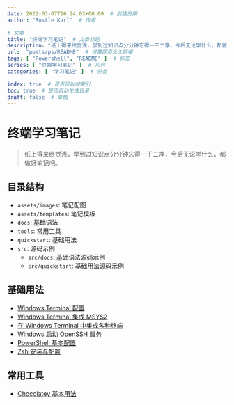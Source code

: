 ```yaml
---
date: 2022-03-07T16:24:03+08:00  # 创建日期
author: "Rustle Karl"  # 作者

# 文章
title: "终端学习笔记"  # 文章标题
description: "纸上得来终觉浅，学到过知识点分分钟忘得一干二净，今后无论学什么，都做好笔记吧。"
url:  "posts/ps/README"  # 设置网页永久链接
tags: [ "Powershell", "README" ]  # 标签
series: [ "终端学习笔记" ]  # 系列
categories: [ "学习笔记" ]  # 分类

index: true  # 是否可以被索引
toc: true  # 是否自动生成目录
draft: false  # 草稿
---
```


# 终端学习笔记

> 纸上得来终觉浅，学到过知识点分分钟忘得一干二净，今后无论学什么，都做好笔记吧。

## 目录结构

- `assets/images`: 笔记配图
- `assets/templates`: 笔记模板
- `docs`: 基础语法
- `tools`: 常用工具
- `quickstart`: 基础用法
- `src`: 源码示例
  - `src/docs`: 基础语法源码示例
  - `src/quickstart`: 基础用法源码示例

## 基础用法

- [Windows Terminal 配置](docs/windows_terminal_config.md)
- [Windows Terminal 集成 MSYS2](quickstart/msys2.md)
- [在 Windows Terminal 中集成各种终端](quickstart/integrated-terminal.md)
- [Windows 启动 OpenSSH 服务](libraries/standard/openssh.md)
- [PowerShell 基本配置](docs/powershell.md)
- [Zsh 安装与配置](docs/zsh.md)

## 常用工具

- [Chocolatey 基本用法](tools/choco.md)

